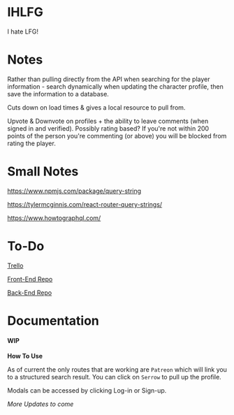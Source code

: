 # IHLFG

I hate LFG!

# Notes

Rather than pulling directly from the API when searching for the player information - search dynamically when updating the character profile, then save the information to a database.

Cuts down on load times & gives a local resource to pull from.

Upvote & Downvote on profiles + the ability to leave comments (when signed in and verified). Possibly rating based? If you're not within 200 points of the person you're commenting (or above) you will be blocked from rating the player.

# Small Notes

https://www.npmjs.com/package/query-string

https://tylermcginnis.com/react-router-query-strings/

https://www.howtographql.com/

# To-Do

[Trello](https://trello.com/b/qTFZ9bVa/ihlfg)

[Front-End Repo](https://github.com/Serrowxd/IHLFG)

[Back-End Repo](https://github.com/JaredRCooper/IHateLfgBackend)

# Documentation

#### **WIP**

**How To Use**

As of current the only routes that are working are `Patreon` which will link you to a structured search result. You can click on `Serrow` to pull up the profile.

Modals can be accessed by clicking Log-in or Sign-up.

_More Updates to come_
